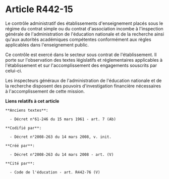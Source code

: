 # Article R442-15

Le contrôle administratif des établissements d'enseignement placés sous le régime du contrat simple ou du contrat
d'association incombe à l'inspection générale de l'administration de l'éducation nationale et de la recherche ainsi qu'aux
autorités académiques compétentes conformément aux règles applicables dans l'enseignement public.

Ce contrôle est exercé dans le secteur sous contrat de l'établissement. Il porte sur l'observation des textes législatifs et
réglementaires applicables à l'établissement et sur l'accomplissement des engagements souscrits par celui-ci.

Les inspecteurs généraux de l'administration de l'éducation nationale et de la recherche disposent des pouvoirs
d'investigation financière nécessaires à l'accomplissement de cette mission.

**Liens relatifs à cet article**

	**Anciens textes**:

	  - Décret n°61-246 du 15 mars 1961 - art. 7 (Ab)

	**Codifié par**:

	  - Décret n°2008-263 du 14 mars 2008, v. init.

	**Créé par**:

	  - Décret n°2008-263 du 14 mars 2008 - art. (V)

	**Cité par**:

	  - Code de l'éducation - art. R442-76 (V)
